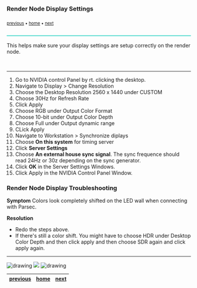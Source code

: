 ### Render Node Display Settings

<sub>[previous](../) • [home](../README.md#user-content-gms2-background-tiles--sprites---table-of-contents) • [next](../)</sub>

![](../images/line3.png)

This helps make sure your display settings are setup correctly on the render node.

<br>

---

1. Go to NVIDIA control Panel by rt. clicking the desktop.
1. Navigate to Display > Change Resolution
1. Choose the Desktop Resolution 2560 x 1440 under CUSTOM
1. Choose 30Hz for Refresh Rate
1. Click Apply
1. Choose RGB under Output Color Format
1. Choose 10-bit under Output Color Depth
1. Choose Full under Output dynamic range
1. CLick Apply
1. Navigate to Workstation > Synchronize diplays
1. Choose **On this system** for timing server 
1. Click **Server Settings**
1. Choose **An external house sync signal**. The sync frequence should read 24Hz or 30z depending on the sync generator.
1. Click **OK** in the Server Settings Windows.
1. Click Apply in the NVIDIA Control Panel Window.

### Render Node Display Troubleshooting

**Symptom**
Colors look completely shifted on the LED wall when connecting with Parsec.

**Resolution**
- Redo the steps above.
- If there's still a color shift. You might have to choose HDR under Desktop Color Depth and then click apply and then choose SDR again and click apply again. 

___


<img src="https://via.placeholder.com/1000x4/dba81a/dba81a" alt="drawing" height="4px" alt = ""/>

<img src="https://via.placeholder.com/1000x100/45D7CA/000000/?text=Next Up - ADD NEXT PAGE">

<img src="https://via.placeholder.com/1000x4/dba81a/dba81a" alt="drawing" height="4px" alt = ""/>

| [previous](../)| [home](../README.md#user-content-gms2-background-tiles--sprites---table-of-contents) | [next](../)|
|---|---|---|
